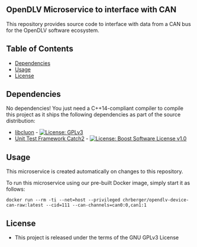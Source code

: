 ## OpenDLV Microservice to interface with CAN

This repository provides source code to interface with data from a CAN bus
for the OpenDLV software ecosystem.


## Table of Contents
* [Dependencies](#dependencies)
* [Usage](#usage)
* [License](#license)


## Dependencies
No dependencies! You just need a C++14-compliant compiler to compile this
project as it ships the following dependencies as part of the source distribution:

* [libcluon](https://github.com/chrberger/libcluon) - [![License: GPLv3](https://img.shields.io/badge/license-GPL--3-blue.svg
)](https://www.gnu.org/licenses/gpl-3.0.txt)
* [Unit Test Framework Catch2](https://github.com/catchorg/Catch2/releases/tag/v2.1.2) - [![License: Boost Software License v1.0](https://img.shields.io/badge/License-Boost%20v1-blue.svg)](http://www.boost.org/LICENSE_1_0.txt)


## Usage
This microservice is created automatically on changes to this repository.

To run this microservice using our pre-built Docker image, simply start it as follows:

```
docker run --rm -ti --net=host --privileged chrberger/opendlv-device-can-raw:latest --cid=111 --can-channels=can0:0,can1:1
```


## License

* This project is released under the terms of the GNU GPLv3 License

